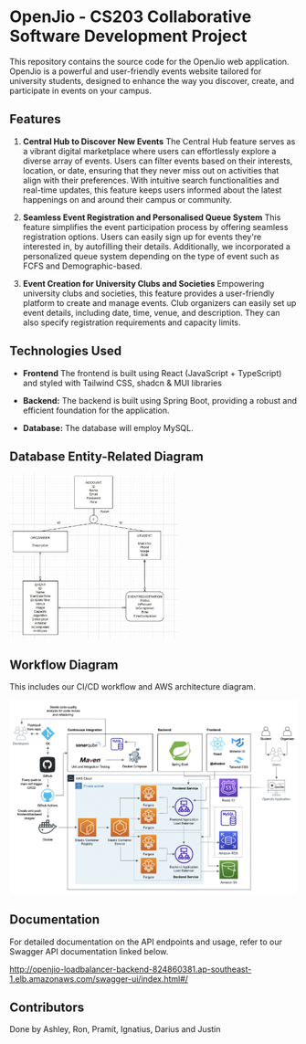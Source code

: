 # OpenJio - CS203 Collaborative Software Development Project

This repository contains the source code for the OpenJio web application. OpenJio is a powerful and user-friendly events website tailored for university students, designed to enhance the way you discover, create, and participate in events on your campus.

## Features

1. **Central Hub to Discover New Events** The Central Hub feature serves as a vibrant digital marketplace where users can effortlessly explore a diverse array of events. Users can filter events based on their interests, location, or date, ensuring that they never miss out on activities that align with their preferences. With intuitive search functionalities and real-time updates, this feature keeps users informed about the latest happenings on and around their campus or community.

2. **Seamless Event Registration and Personalised Queue System** This feature simplifies the event participation process by offering seamless registration options. Users can easily sign up for events they're interested in, by autofilling their details. Additionally, we incorporated a personalized queue system depending on the type of event such as FCFS and Demographic-based.

3. **Event Creation for University Clubs and Societies** Empowering university clubs and societies, this feature provides a user-friendly platform to create and manage events. Club organizers can easily set up event details, including date, time, venue, and description. They can also specify registration requirements and capacity limits.

## Technologies Used

- **Frontend** The frontend is built using React (JavaScript + TypeScript) and styled with Tailwind CSS, shadcn & MUI libraries

- **Backend:** The backend is built using Spring Boot, providing a robust and efficient foundation for the application.

- **Database:** The database will employ MySQL.

## Database Entity-Related Diagram

<img width="295" alt="Database Entity-Related Diagram" src="frontend/public/openjio-ER-diagram.jpg">

## Workflow Diagram

This includes our CI/CD workflow and AWS architecture diagram.

<img width="700" alt="OpenJio Workflow Diagram" src="frontend/public/workflow-diagram.png">

## Documentation

For detailed documentation on the API endpoints and usage, refer to our Swagger API documentation linked below.

http://openjio-loadbalancer-backend-824860381.ap-southeast-1.elb.amazonaws.com/swagger-ui/index.html#/

## Contributors

Done by Ashley, Ron, Pramit, Ignatius, Darius and Justin
